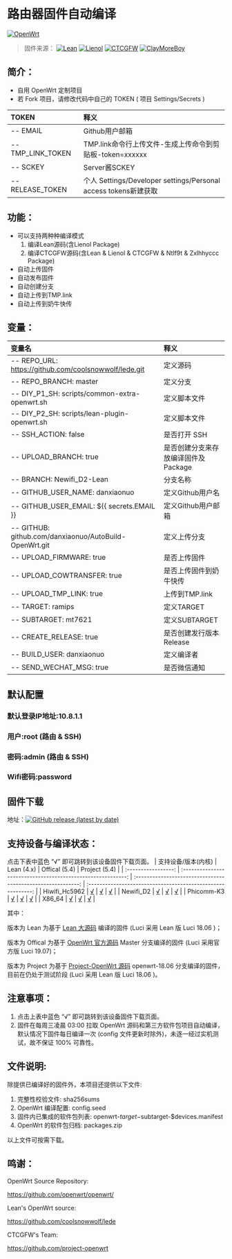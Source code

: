 # 路由器固件自动编译
[![OpenWrt](https://img.shields.io/badge/From-danxiaonuo-blue.svg?style=for-the-badge&logo=appveyor)](https://github.com/danxiaonuo/AutoBuild-OpenWrt)
>固件来源：
[![Lean](https://img.shields.io/badge/Lede-Lean-red.svg?style=flat&logo=appveyor)](https://github.com/coolsnowwolf/lede) 
 [![Lienol](https://img.shields.io/badge/Package-Lienol-blueviolet.svg?style=flat&logo=appveyor)](https://github.com/Lienol/openwrt-package)  [![CTCGFW](https://img.shields.io/badge/OpenWrt-CTCGFW-orange.svg?style=flat&logo=appveyor)](https://github.com/project-openwrt/openwrt) [![ClayMoreBoy](https://img.shields.io/badge/Mod-ClayMoreBoy-success.svg?style=flat&logo=appveyor)](https://github.com/ClayMoreBoy)
 
 ## 简介：
- 自用 OpenWrt 定制项目
- 若 Fork 项目，请修改代码中自己的 TOKEN ( 项目 Settings/Secrets )

| TOKEN | 释义 |
| :--- | :--- |
| -- EMAIL  | Github用户邮箱 |
| -- TMP_LINK_TOKEN| TMP.link命令行上传文件-生成上传命令到剪贴板-token=xxxxxx |
| -- SCKEY | Server酱SCKEY |
| -- RELEASE_TOKEN | 个人 Settings/Developer settings/Personal access tokens新建获取 |

## 功能：
- 可以支持两种种编译模式
  1. 编译Lean源码(含Lienol Package)
  2. 编译CTCGFW源码(含Lean & Lienol & CTCGFW & Ntlf9t & Zxlhhyccc Package)
- 自动上传固件
- 自动发布固件
- 自动创建分支
- 自动上传到TMP.link
- 自动上传到奶牛快传

## 变量：

| 变量名 | 释义 |
| :--- | :--- |
| -- REPO_URL: https://github.com/coolsnowwolf/lede.git  | 定义源码 |
| -- REPO_BRANCH: master | 定义分支 |
| -- DIY_P1_SH: scripts/common-extra-openwrt.sh  | 定义脚本文件 |
| -- DIY_P2_SH: scripts/lean-plugin-openwrt.sh  | 定义脚本文件 |
| -- SSH_ACTION: false |是否打开 SSH |
| -- UPLOAD_BRANCH: true | 是否创建分支来存放编译固件及Package |
| -- BRANCH: Newifi_D2-Lean | 分支名称 |
| -- GITHUB_USER_NAME: danxiaonuo | 定义Github用户名 |
| -- GITHUB_USER_EMAIL: ${{ secrets.EMAIL }} |定义Github用户邮箱 |
| -- GITHUB: github.com/danxiaonuo/AutoBuild-OpenWrt.git | 定义上传分支 |
| -- UPLOAD_FIRMWARE: true | 是否上传固件| 
| -- UPLOAD_COWTRANSFER: true | 是否上传固件到奶牛快传 |
| -- UPLOAD_TMP_LINK: true| 上传到TMP.link |
| -- TARGET: ramips | 定义TARGET |
| -- SUBTARGET: mt7621 | 定义SUBTARGET |
| -- CREATE_RELEASE: true | 是否创建发行版本 Release |
| -- BUILD_USER: danxiaonuo | 定义编译者 | 
| -- SEND_WECHAT_MSG: true | 是否微信通知 | 

##  默认配置
### 默认登录IP地址:10.8.1.1
###           用户:root       (路由 & SSH)
###           密码:admin      (路由 & SSH)
###       Wifi密码:password

## 固件下载
地址：[![GitHub release (latest by date)](https://img.shields.io/github/v/release/danxiaonuo?style=for-the-badge&label=Download)](https://github.com/danxiaonuo/AutoBuild-OpenWrt/releases/latest)


## 支持设备与编译状态：

点击下表中蓝色 “√” 即可跳转到该设备固件下载页面。
| 支持设备/版本(内核) |                          Lean (4.x)                          |                        Offical (5.4)                         |                        Project (5.4)                         |
| :-----------------: | :----------------------------------------------------------: | :----------------------------------------------------------: | :----------------------------------------------------------: |
|    Hiwifi_Hc5962    | [√](https://github.com/danxiaonuo/AutoBuild-OpenWrt/actions?query=workflow%3A%22%E7%BC%96%E8%AF%91x86_64+Lean%27s%E7%9A%84OpenWrt%E5%9B%BA%E4%BB%B6%22) | [√](https://github.com/danxiaonuo/AutoBuild-OpenWrt/actions?query=workflow%3A%22%E7%BC%96%E8%AF%91x86_64+Offical%27s%E7%9A%84OpenWrt%E5%9B%BA%E4%BB%B6%22) | [√](https://github.com/danxiaonuo/AutoBuild-OpenWrt/actions?query=workflow%3A%22%E7%BC%96%E8%AF%91x86_64+Project%27s%E7%9A%84OpenWrt%E5%9B%BA%E4%BB%B6%22) |
|      Newifi_D2      | [√](https://github.com/danxiaonuo/AutoBuild-OpenWrt/actions?query=workflow%3A%22%E7%BC%96%E8%AF%91Newifi_D2+Lean%27s%E7%9A%84OpenWrt%E5%9B%BA%E4%BB%B6%22) | [√](https://github.com/danxiaonuo/AutoBuild-OpenWrt/actions?query=workflow%3A%22%E7%BC%96%E8%AF%91Newifi_D2+Offical%27s%E7%9A%84OpenWrt%E5%9B%BA%E4%BB%B6%22) | [√](https://github.com/danxiaonuo/AutoBuild-OpenWrt/actions?query=workflow%3A%22%E7%BC%96%E8%AF%91Newifi_D2+Project%27s%E7%9A%84OpenWrt%E5%9B%BA%E4%BB%B6%22) |
|     Phicomm-K3      | [√](https://github.com/danxiaonuo/AutoBuild-OpenWrt/actions?query=workflow%3A%22%E7%BC%96%E8%AF%91Phicomm-K3+Lean%27s%E7%9A%84OpenWrt%E5%9B%BA%E4%BB%B6%22) | [√](https://github.com/danxiaonuo/AutoBuild-OpenWrt/actions?query=workflow%3A%22%E7%BC%96%E8%AF%91Phicomm-K3+Offical%27s%E7%9A%84OpenWrt%E5%9B%BA%E4%BB%B6%22) | [√](https://github.com/danxiaonuo/AutoBuild-OpenWrt/actions?query=workflow%3A%22%E7%BC%96%E8%AF%91Phicomm-K3+Project%27s%E7%9A%84OpenWrt%E5%9B%BA%E4%BB%B6%22) |
|       X86_64        | [√](https://github.com/danxiaonuo/AutoBuild-OpenWrt/actions?query=workflow%3A%22%E7%BC%96%E8%AF%91x86_64+Lean%27s%E7%9A%84OpenWrt%E5%9B%BA%E4%BB%B6%22) | [√](https://github.com/danxiaonuo/AutoBuild-OpenWrt/actions?query=workflow%3A%22%E7%BC%96%E8%AF%91x86_64+Offical%27s%E7%9A%84OpenWrt%E5%9B%BA%E4%BB%B6%22) | [√](https://github.com/danxiaonuo/AutoBuild-OpenWrt/actions?query=workflow%3A%22%E7%BC%96%E8%AF%91x86_64+Project%27s%E7%9A%84OpenWrt%E5%9B%BA%E4%BB%B6%22) |

其中：

版本为 Lean 为基于 [Lean 大源码](https://github.com/coolsnowwolf/lede) 编译的固件 (Luci 采用 Lean 版 Luci 18.06 )；

版本为 Offical 为基于 [OpenWrt 官方源码](https://github.com/openwrt/openwrt/tree/master) Master 分支编译的固件 (Luci 采用官方版 Luci 19.07)；

版本为 Project 为基于 [Project-OpenWrt 源码](https://github.com/project-openwrt/openwrt/tree/openwrt-18.06) openwrt-18.06 分支编译的固件，目前在仍处于测试阶段 (Luci 采用 Lean 版 Luci 18.06 )。

## 注意事项：

1. 点击上表中蓝色 “√” 即可跳转到该设备固件下载页面。
2. 固件在每周三凌晨 03:00 拉取 OpenWrt 源码和第三方软件包项目自动编译，默认情况下固件每日编译一次 (config 文件更新时除外)，未逐一经过实机测试，故不保证 100% 可靠性。

## 文件说明:

除提供已编译好的固件外，本项目还提供以下文件:

1. 完整性校验文件: sha256sums
2. OpenWrt 编译配置: config.seed
3. 固件内已集成的软件包列表: openwrt-$target-$subtarget-$devices.manifest
4. OpenWrt 的软件包归档: packages.zip

以上文件可按需下载。

## 鸣谢：

OpenWrt Source Repository:

<https://github.com/openwrt/openwrt/>

Lean's OpenWrt source:

<https://github.com/coolsnowwolf/lede>

CTCGFW's Team:

<https://github.com/project-openwrt>
